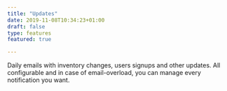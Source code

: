 ```yaml
---
title: "Updates"
date: 2019-11-08T10:34:23+01:00
draft: false
type: features
featured: true

---
```


Daily emails with inventory changes, users signups and other updates. All configurable and in case of email-overload, you can manage every notification you want.
